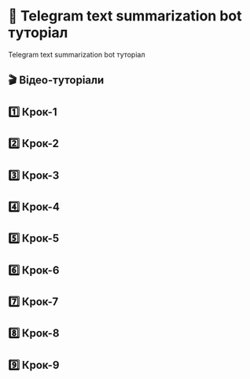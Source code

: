 # 🤖 Telegram text summarization bot туторіал
Telegram text summarization bot туторіал

## 🎬 Відео-туторіали

## 1️⃣ Крок-1
## 2️⃣ Крок-2
## 3️⃣ Крок-3
## 4️⃣ Крок-4
## 5️⃣ Крок-5
## 6️⃣ Крок-6
## 7️⃣ Крок-7
## 8️⃣ Крок-8
## 9️⃣ Крок-9

